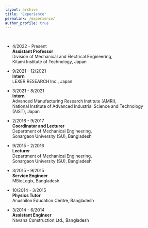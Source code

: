 ```yaml
---
layout: archive
title: "Experience"
permalink: /experience/
author_profile: true
---
```


<br>

* 4/2022 - Present
    <br> <b> Assistant Professor </b>
    <br> Division of Mechanical and Electrical Engineering,
    <br> Kitami Institute of Technology, Japan


* 9/2021 - 12/2021
    <br> <b> Intern </b>
    <br> LEXER RESEARCH Inc., Japan


* 3/2021 - 8/2021
    <br> <b> Intern </b>
    <br> Advanced Manufacturing Research Institute (AMRI),
    <br> National Institute of Advanced Industrial Science and Technology (AIST), Japan


* 2/2016 - 9/2017
    <br> <b> Coordinator and Lecturer </b>
    <br> Department of Mechanical Engineering,
    <br> Sonargaon University (SU), Bangladesh
    <br>
* 9/2015 - 2/2016
    <br> <b> Lecturer </b>
    <br> Department of Mechanical Engineering,
    <br> Sonargaon University (SU), Bangladesh


* 3/2015 - 9/2015
    <br> <b> Service Engineer </b>
    <br> MBioLogix, Bangladesh


* 10/2014 - 3/2015
    <br> <b> Physics Tutor </b>
    <br> Anushilon Education Centre, Bangladesh


* 3/2014 - 6/2014
    <br> <b> Assistant Engineer </b>
    <br> Navana Construction Ltd., Bangladesh